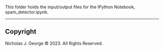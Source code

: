 This folder holds the input/output files for the IPython Notebook, spam_detector.ipynb.

----

## Copyright

Nicholas J. George © 2023. All Rights Reserved.
